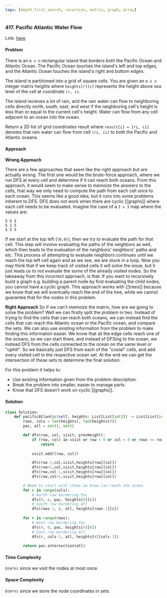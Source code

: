 ```yaml
---
tags: [depth_first_search, recursion, matrix, graph, array]
---
```


### 417. Pacific Atlantic Water Flow

Link: [here](https://leetcode.com/problems/pacific-atlantic-water-flow/)

#### Problem
There is an `m x n` rectangular island that borders both the Pacific Ocean and Atlantic Ocean. The Pacific Ocean touches the island's left and top edges, and the Atlantic Ocean touches the island's right and bottom edges.

The island is partitioned into a grid of square cells. You are given an `m x n` integer matrix heights where `heights[r][c]` represents the height above sea level of the cell at coordinate `(r, c)`.

The island receives a lot of rain, and the rain water can flow to neighboring cells directly north, south, east, and west if the neighboring cell's height is less than or equal to the current cell's height. Water can flow from any cell adjacent to an ocean into the ocean.

Return a 2D list of grid coordinates result where `result[i] = [ri, ci]` denotes that rain water can flow from cell `(ri, ci)` to both the Pacific and Atlantic oceans.

#### Approach
**Wrong Approach**

There are a few approaches that seem like the right approach but are actually wrong. The first one would be the brute-force approach, where we run DFS at every cell and determine if it can reach both oceans. From this approach, it would seem to make sense to memoize the answers to the cells, that way we only need to compute the path from each cell once to each ocean. This seems like a good idea, but it runs into some problems inherent to DFS. 
DFS does not work when there are cyclic [[graphs]] where each cell needs to be evaluated. Imagine the case of a `3 x 3` map where the values are:
```
5 5 5
5 1 5
5 5 5
```
If we start at the top left (`(0,0)`), then we try to evaluate the path for that cell. This step will involve evaluating the paths of the neighbors as well, which then leads to the evaluation of the neighbors' neighbors' paths and etc. This process of attempting to evaluate neighbors continues until we reach the top left cell again and as we see, we are stuck in a loop. Now you may think that if we keep track of visited cells it will solve the issue, but it just leads us to not evaluate the some of the already visited nodes. So the takeaway from this incorrect approach, is that: If you want to recursively build a graph e.g. building a parent node by first evaluating the child nodes, you cannot have a cyclic graph. This approach works with [[trees]] because we know that we will eventually reach the end of the tree, while we cannot guarantee that for the nodes in this problem.

**Right Approach**
So if we can't memoize the matrix, how are we going to solve the problem? Well we can firstly split the problem in two. Instead of trying to find the cells that can reach both oceans, we can instead find the cells that can reach the Atlantic ocean or the Pacific ocean, and compare the sets.
We can also use existing information from the problem to make finding this information easier. We know that all the edge cells reach one of the oceans, so we can start there, and instead of DFSing to the ocean, we instead DFS from the cells connected to the ocean on the same level or "uphill". So we basically just DFS from each of the "costal" cells, and add every visited cell to the respective ocean set. At the end we can get the intersection of these sets to determine the final solution.

For this problem it helps to:
- Use existing information given from the problem description.
- Break the problem into smaller, easier to manage parts.
- Know that DFS doesn't work on cyclic [[graphs]].

#### Solution
```python 
class Solution:
    def pacificAtlantic(self, heights: List[List[int]]) -> List[List[int]]:
        rows, cols = len(heights), len(heights[0])
        pac, atl = set(), set()

        def dfs(row, col, visit, prevHeight):
            if (row, col) in visit or row < 0 or col < 0 or rows <= row or cols <= col or heights[row][col] < prevHeight:
                return 
            
            visit.add((row, col))

            dfs(row-1,col,visit,heights[row][col])
            dfs(row+1,col,visit,heights[row][col])
            dfs(row,col-1,visit,heights[row][col])
            dfs(row,col+1,visit,heights[row][col])

        # Need to start with items we know can reach the ocean
        for c in range(cols):
            # North row bordering Pac
            dfs(0, c, pac, heights[0][c])
            # South row bordering Atl
            dfs(rows-1, c, atl, heights[rows-1][c])
        
        for r in range(rows):
            # West row bordering Pac
            dfs(r, 0, pac, heights[r][0])
            # East row bordering Atl
            dfs(r, cols-1, atl, heights[r][cols-1])
        
        return pac.intersection(atl)
```

#### Time Complexity
`O(m*n)` since we visit the nodes at most once. 

#### Space Complexity
`O(m*n)` since we store the node coordinates in sets.

